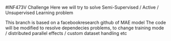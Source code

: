 
#INF473V Challenge
Here we will try to solve Semi-Supervised / Active / Unsupervised Learning problem 

This branch is based on a facebookresearch github of MAE model 
The code will be modified to resolve dependecies problems, to change training mode / distributed parallel effects / custom dataset handling etc  
